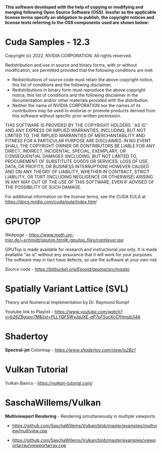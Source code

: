 **This software developed with the help of copying or modifying and merging following Open**
**Source Software (OSS). Insofar as the applicable license terms specify an obligation**
**to publish, the copyright notices and license texts referring to the OSS components**
**used are shown below:**


# Cuda Samples - 12.3

Copyright (c) 2022, NVIDIA CORPORATION. All rights reserved.

Redistribution and use in source and binary forms, with or without
modification, are permitted provided that the following conditions
are met:
 * Redistributions of source code must retain the above copyright
   notice, this list of conditions and the following disclaimer.
 * Redistributions in binary form must reproduce the above copyright
   notice, this list of conditions and the following disclaimer in the
   documentation and/or other materials provided with the distribution.
 * Neither the name of NVIDIA CORPORATION nor the names of its
   contributors may be used to endorse or promote products derived
   from this software without specific prior written permission.

THIS SOFTWARE IS PROVIDED BY THE COPYRIGHT HOLDERS ``AS IS'' AND ANY
EXPRESS OR IMPLIED WARRANTIES, INCLUDING, BUT NOT LIMITED TO, THE
IMPLIED WARRANTIES OF MERCHANTABILITY AND FITNESS FOR A PARTICULAR
PURPOSE ARE DISCLAIMED.  IN NO EVENT SHALL THE COPYRIGHT OWNER OR
CONTRIBUTORS BE LIABLE FOR ANY DIRECT, INDIRECT, INCIDENTAL, SPECIAL,
EXEMPLARY, OR CONSEQUENTIAL DAMAGES (INCLUDING, BUT NOT LIMITED TO,
PROCUREMENT OF SUBSTITUTE GOODS OR SERVICES; LOSS OF USE, DATA, OR
PROFITS; OR BUSINESS INTERRUPTION) HOWEVER CAUSED AND ON ANY THEORY
OF LIABILITY, WHETHER IN CONTRACT, STRICT LIABILITY, OR TORT
(INCLUDING NEGLIGENCE OR OTHERWISE) ARISING IN ANY WAY OUT OF THE USE
OF THIS SOFTWARE, EVEN IF ADVISED OF THE POSSIBILITY OF SUCH DAMAGE.

For additional information on the license terms, see the CUDA EULA at
*https://docs.nvidia.com/cuda/eula/index.html*



# GPUTOP

*Webpage - https://www.math.uni-trier.de/~schmidt/gputop.html#./gputop_files/cantilever.jpg*

GPUTop is made available for research and instructional use only. It is made available 
"as is" without any assurance that it will work for your purposes. The software may in 
fact have defects, so use the software at your own risk

*Source code - https://bitbucket.org/Epoxid/gputop/src/master*

# Spatially Variant Lattice (SVL)


Theory and Numerical Implementation by Dr. Raymond Rumpf

Youtube link to Playlist - *https://www.youtube.com/watch?v=b26ZBgspv7M&list=PLLYQF5WvJdJXE-aP7oF5ucXcCfHmub34A*


# Shadertoy

**Spectral-jet** Colormap - *https://www.shadertoy.com/view/ls2Bz1*


# Vulkan Tutorial

Vulkan Basics  - *https://vulkan-tutorial.com/*

# SaschaWillems/Vulkan

**Multiviewport Rendering** - Rendering simultaneously in multiple viewports

  * https://github.com/SaschaWillems/Vulkan/blob/master/examples/multiview/multiview.cpp

  * https://github.com/SaschaWillems/Vulkan/blob/master/examples/viewportarray/viewportarray.cpp






